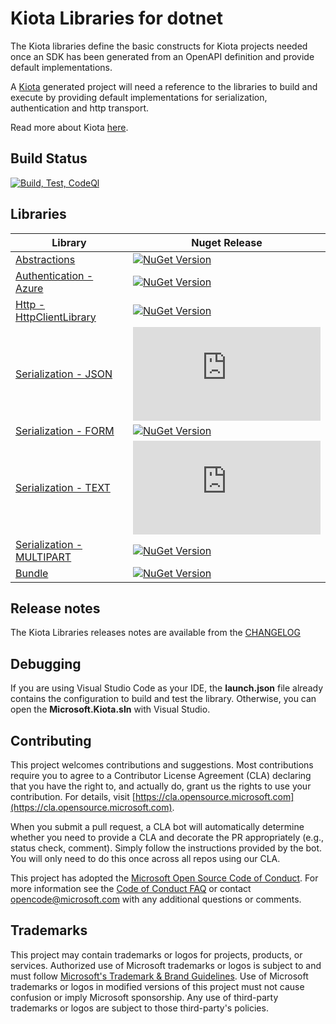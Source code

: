 # Kiota Libraries for dotnet

The Kiota libraries define the basic constructs for Kiota projects needed once an SDK has been generated from an OpenAPI definition and provide default implementations.

A [Kiota](https://github.com/microsoft/kiota) generated project will need a reference to the libraries to build and execute by providing default implementations for serialization, authentication and http transport.

Read more about Kiota [here](https://github.com/microsoft/kiota/blob/main/README.md).

## Build Status

[![Build, Test, CodeQl](https://github.com/microsoft/kiota-abstractions-dotnet/actions/workflows/build-and-test.yml/badge.svg?branch=main)](https://github.com/microsoft/kiota-abstractions-dotnet/actions/workflows/build-and-test.yml)

## Libraries

| Library                                                              | Nuget Release                                                                                                                                                                              |
|----------------------------------------------------------------------|--------------------------------------------------------------------------------------------------------------------------------------------------------------------------------------------|
| [Abstractions](./src/abstractions/README.md)                         | [![NuGet Version](https://img.shields.io/nuget/vpre/Microsoft.Kiota.Abstractions?label=Latest&logo=nuget)](https://www.nuget.org/packages/Microsoft.Kiota.Abstractions/)                       |
| [Authentication - Azure](./src/authentication/azure/README.md)       | [![NuGet Version](https://img.shields.io/nuget/vpre/Microsoft.Kiota.Authentication.Azure?label=Latest&logo=nuget)](https://www.nuget.org/packages/Microsoft.Kiota.Authentication.Azure/)       |
| [Http - HttpClientLibrary](./src/http/httpClient/README.md)          | [![NuGet Version](https://img.shields.io/nuget/vpre/Microsoft.Kiota.Http.HttpClientLibrary?label=Latest&logo=nuget)](https://www.nuget.org/packages/Microsoft.Kiota.Http.HttpClientLibrary/)   |
| [Serialization - JSON](./src/serialization/json/README.md)           | [![NuGet Version](https://img.shields.io/nuget/vpre/Microsoft.Kiota.Serialization.Json?label=Latest&logo=nuget)](https://www.nuget.org/packages/Microsoft.Kiota.Serialization.Json/)           |
| [Serialization - FORM](./src/serialization/form/README.md)           | [![NuGet Version](https://img.shields.io/nuget/vpre/Microsoft.Kiota.Serialization.Form?label=Latest&logo=nuget)](https://www.nuget.org/packages/Microsoft.Kiota.Serialization.Form/)           |
| [Serialization - TEXT](./src/serialization/text/README.md)           | [![NuGet Version](https://img.shields.io/nuget/vpre/Microsoft.Kiota.Serialization.Text?label=Latest&logo=nuget)](https://www.nuget.org/packages/Microsoft.Kiota.Serialization.Text/)           |
| [Serialization - MULTIPART](./src/serialization/multipart/README.md) | [![NuGet Version](https://img.shields.io/nuget/vpre/Microsoft.Kiota.Serialization.Multipart?label=Latest&logo=nuget)](https://www.nuget.org/packages/Microsoft.Kiota.Serialization.Multipart/) |
| [Bundle](./src/bundle/README.md)                                     | [![NuGet Version](https://img.shields.io/nuget/vpre/Microsoft.Kiota.Bundle?label=Latest&logo=nuget)](https://www.nuget.org/packages/Microsoft.Kiota.Bundle/)                                   |

## Release notes

The Kiota Libraries releases notes are available from the [CHANGELOG](CHANGELOG.md)

## Debugging

If you are using Visual Studio Code as your IDE, the **launch.json** file already contains the configuration to build and test the library. Otherwise, you can open the **Microsoft.Kiota.sln** with Visual Studio.

## Contributing

This project welcomes contributions and suggestions.  Most contributions require you to agree to a
Contributor License Agreement (CLA) declaring that you have the right to, and actually do, grant us
the rights to use your contribution. For details, visit [https://cla.opensource.microsoft.com](https://cla.opensource.microsoft.com).

When you submit a pull request, a CLA bot will automatically determine whether you need to provide
a CLA and decorate the PR appropriately (e.g., status check, comment). Simply follow the instructions
provided by the bot. You will only need to do this once across all repos using our CLA.

This project has adopted the [Microsoft Open Source Code of Conduct](https://opensource.microsoft.com/codeofconduct/).
For more information see the [Code of Conduct FAQ](https://opensource.microsoft.com/codeofconduct/faq/) or
contact [opencode@microsoft.com](mailto:opencode@microsoft.com) with any additional questions or comments.

## Trademarks

This project may contain trademarks or logos for projects, products, or services. Authorized use of Microsoft
trademarks or logos is subject to and must follow
[Microsoft's Trademark & Brand Guidelines](https://www.microsoft.com/legal/intellectualproperty/trademarks/usage/general).
Use of Microsoft trademarks or logos in modified versions of this project must not cause confusion or imply Microsoft sponsorship.
Any use of third-party trademarks or logos are subject to those third-party's policies.
